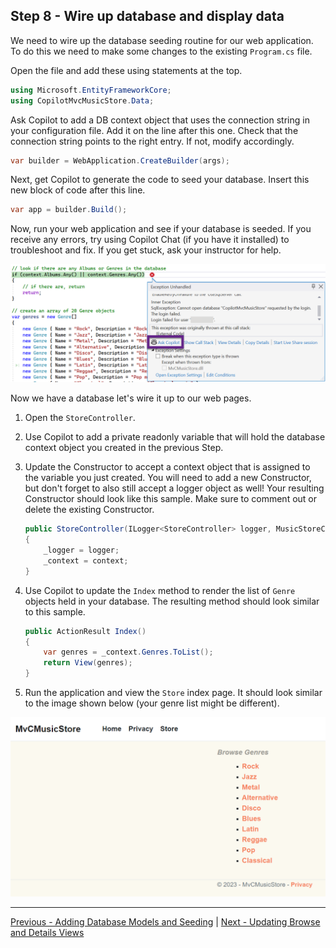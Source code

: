 ## Step 8 - Wire up database and display data

We need to wire up the database seeding routine for our web application. To do this we need to make some changes to the existing `Program.cs` file.

Open the file and add these using statements at the top.

```csharp
using Microsoft.EntityFrameworkCore;
using CopilotMvcMusicStore.Data;
```

Ask Copilot to add a DB context object that uses the connection string in your configuration file. Add it on the line after this one. Check that the connection string points to the right entry. If not, modify accordingly.

```csharp
var builder = WebApplication.CreateBuilder(args);
```

Next, get Copilot to generate the code to seed your database. Insert this new block of code after this line.

```csharp
var app = builder.Build();
```

Now, run your web application and see if your database is seeded. If you receive any errors, try using Copilot Chat (if you have it installed) to troubleshoot and fix. If you get stuck, ask your instructor for help.

  ![Troubleshoot with Copilot!](media/2023-09-30_11-41-02.png "Troubleshoot with Copilot")

Now we have a database let's wire it up to our web pages.

1. Open the `StoreController`.
2. Use Copilot to add a private readonly variable that will hold the database context object you created in the previous Step.
3. Update the Constructor to accept a context object that is assigned to the variable you just created. You will need to add a new Constructor, but don't forget to also still accept a logger object as well! Your resulting Constructor should look like this sample. Make sure to comment out or delete the existing Constructor.

    ```csharp
    public StoreController(ILogger<StoreController> logger, MusicStoreContext context
    {
        _logger = logger;
        _context = context;
    }
    ```

4. Use Copilot to update the `Index` method to render the list of `Genre` objects held in your database. The resulting method should look similar to this sample.

    ```csharp
    public ActionResult Index()
    {
        var genres = _context.Genres.ToList();
        return View(genres);
    }
    ```

5. Run the application and view the `Store` index page. It should look similar to the image shown below (your genre list might be different).

  ![Music Store Genre List from database!](media/2023-10-01_16-19-39.png "Music Store Genre List from database")

----

[Previous - Adding Database Models and Seeding](07-Step07.md)  | [Next - Updating Browse and Details Views](09-Step09.md)
